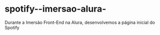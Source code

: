 # spotify--imersao-alura-
 Durante a Imersão Front-End na Alura, desenvolvemos a página inicial do Spotify
